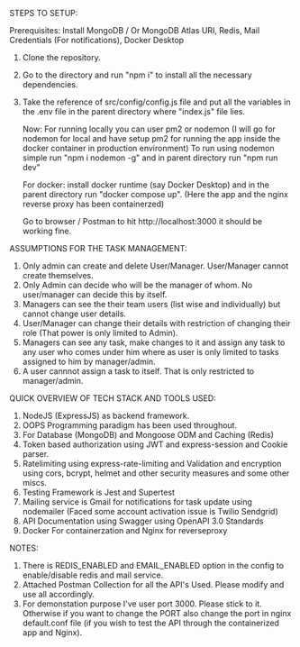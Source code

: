 STEPS TO SETUP:

Prerequisites: Install MongoDB / Or MongoDB Atlas URI, Redis, Mail Credentials (For notifications), Docker Desktop

1) Clone the repository.
2) Go to the directory and run "npm i" to install all the necessary dependencies.
3) Take the reference of src/config/config.js file and put all the variables in the .env file in the parent directory where "index.js" file lies.

   Now: For running locally you can user pm2 or nodemon (I will go for nodemon for local and have setup pm2 for running the app inside the docker container in production environment)
   To run using nodemon simple run "npm i nodemon -g" and in parent directory run "npm run dev"

   For docker: install docker runtime (say Docker Desktop) and in the parent directory run "docker compose up". (Here the app and the nginx reverse proxy has been containerzed)

   Go to browser / Postman to hit http://localhost:3000 it should be working fine.

ASSUMPTIONS FOR THE TASK MANAGEMENT:

1) Only admin can create and delete User/Manager. User/Manager cannot create themselves.
2) Only Admin can decide who will be the manager of whom. No user/manager can decide this by itself.
3) Managers can see the their team users (list wise and individually) but cannot change user details.
4) User/Manager can change their details with restriction of changing their role (That power is only limited to Admin).
5) Managers can see any task, make changes to it and assign any task to any user who comes under him where as user is only limited to tasks assigned to him by manager/admin.
6) A user cannnot assign a task to itself. That is only restricted to manager/admin.

QUICK OVERVIEW OF TECH STACK AND TOOLS USED:

1) NodeJS (ExpressJS) as backend framework.
2) OOPS Programming paradigm has been used throughout.
3) For Database (MongoDB) and Mongoose ODM and Caching (Redis)
4) Token based authorization using JWT and express-session and Cookie parser.
5) Ratelimiting using express-rate-limiting and Validation and encryption using cors, bcrypt, helmet and other security measures and some other miscs.
6) Testing Framework is Jest and Supertest
7) Mailing service is Gmail for notifications for task update using nodemailer (Faced some account activation issue is Twilio Sendgrid)
8) API Documentation using Swagger using OpenAPI 3.0 Standards
9) Docker For containerzation and Nginx for reverseproxy

NOTES:
1) There is REDIS_ENABLED and EMAIL_ENABLED option in the config to enable/disable redis and mail service.
2) Attached Postman Collection for all the API's Used. Please modify and use all accordingly.
3) For demonstation purpose I've user port 3000. Please stick to it. Otherwise if you want to change the PORT also change the port in nginx default.conf file (if you wish to test the API through the containerized app and Nginx).
